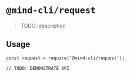 # `@mind-cli/request`

> TODO: description

## Usage

```
const request = require('@mind-cli/request');

// TODO: DEMONSTRATE API
```
